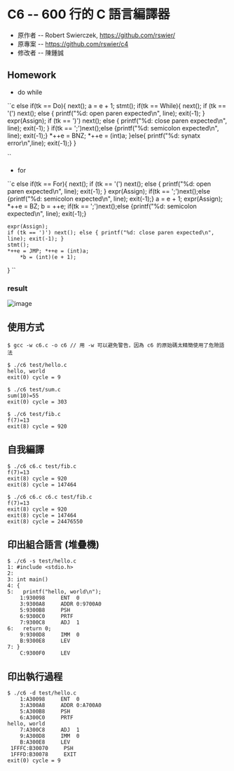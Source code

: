 # C6 -- 600 行的 C 語言編譯器

* 原作者 -- Robert Swierczek, https://github.com/rswier/
* 原專案 -- https://github.com/rswier/c4
* 修改者 -- 陳鍾誠

## Homework
* do while

``c
else if(tk == Do){
    next();
    a = e + 1;
    stmt();
    if(tk == While){
       next();
       if (tk == '(') next(); else { printf("%d: open paren expected\n", line); exit(-1); }
       expr(Assign);
        if (tk == ')') next(); else { printf("%d: close paren expected\n", line); exit(-1); }
        if(tk == ';')next();else {printf("%d: semicolon expected\n", line); exit(-1);}
        *++e = BNZ; *++e = (int)a;
    }else{	printf("%d: synatx error\n",line); exit(-1);}
  }

``
* for

``c
  else if(tk == For){
	next();
 	if (tk == '(') next(); else { printf("%d: open paren expected\n", line); exit(-1); }
	expr(Assign);
	if(tk == ';')next();else {printf("%d: semicolon expected\n", line); exit(-1);}
	a = e + 1;
	expr(Assign);
	*++e = BZ; b = ++e;
	if(tk == ';')next();else {printf("%d: semicolon expected\n", line); exit(-1);}
	
	expr(Assign);
	if (tk == ')') next(); else { printf("%d: close paren expected\n", line); exit(-1); }
	stmt();
	*++e = JMP; *++e = (int)a;
    	*b = (int)(e + 1);
  }
``
### result
![image](https://user-images.githubusercontent.com/79678055/158593181-eb82e195-33a1-40c9-9bfc-0bed68eb6bbf.png)

## 使用方式

```
$ gcc -w c6.c -o c6 // 用 -w 可以避免警告，因為 c6 的原始碼太精簡使用了危險語法

$ ./c6 test/hello.c
hello, world
exit(0) cycle = 9

$ ./c6 test/sum.c
sum(10)=55
exit(0) cycle = 303

$ ./c6 test/fib.c
f(7)=13
exit(8) cycle = 920
```

## 自我編譯

```
$ ./c6 c6.c test/fib.c
f(7)=13
exit(8) cycle = 920
exit(8) cycle = 147464

$ ./c6 c6.c c6.c test/fib.c
f(7)=13
exit(8) cycle = 920
exit(8) cycle = 147464
exit(8) cycle = 24476550
```

## 印出組合語言 (堆疊機)

```
$ ./c6 -s test/hello.c
1: #include <stdio.h>
2:
3: int main()
4: {
5:   printf("hello, world\n");
    1:930098     ENT  0       
    3:9300A8     ADDR 0:9700A0
    5:9300B8     PSH
    6:9300C0     PRTF
    7:9300C8     ADJ  1
6:   return 0;
    9:9300D8     IMM  0
    B:9300E8     LEV
7: }
    C:9300F0     LEV
```

## 印出執行過程

```
$ ./c6 -d test/hello.c
    1:A30098     ENT  0       
    3:A300A8     ADDR 0:A700A0
    5:A300B8     PSH
    6:A300C0     PRTF
hello, world
    7:A300C8     ADJ  1
    9:A300D8     IMM  0
    B:A300E8     LEV
 1FFFC:B30070     PSH
 1FFFD:B30078     EXIT
exit(0) cycle = 9
```
